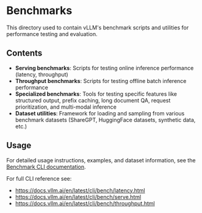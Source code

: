 # Benchmarks

This directory used to contain vLLM's benchmark scripts and utilities for performance testing and evaluation.

## Contents

- **Serving benchmarks**: Scripts for testing online inference performance (latency, throughput)
- **Throughput benchmarks**: Scripts for testing offline batch inference performance
- **Specialized benchmarks**: Tools for testing specific features like structured output, prefix caching, long document QA, request prioritization, and multi-modal inference
- **Dataset utilities**: Framework for loading and sampling from various benchmark datasets (ShareGPT, HuggingFace datasets, synthetic data, etc.)

## Usage

For detailed usage instructions, examples, and dataset information, see the [Benchmark CLI documentation](https://docs.vllm.ai/en/latest/contributing/benchmarks.html#benchmark-cli).

For full CLI reference see:

- <https://docs.vllm.ai/en/latest/cli/bench/latency.html>
- <https://docs.vllm.ai/en/latest/cli/bench/serve.html>
- <https://docs.vllm.ai/en/latest/cli/bench/throughput.html>
